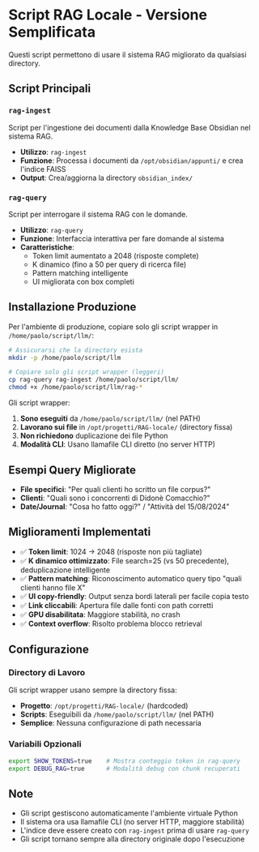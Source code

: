 # Script RAG Locale - Versione Semplificata

Questi script permettono di usare il sistema RAG migliorato da qualsiasi directory.

## Script Principali

### `rag-ingest`
Script per l'ingestione dei documenti dalla Knowledge Base Obsidian nel sistema RAG.
- **Utilizzo**: `rag-ingest`
- **Funzione**: Processa i documenti da `/opt/obsidian/appunti/` e crea l'indice FAISS
- **Output**: Crea/aggiorna la directory `obsidian_index/`

### `rag-query` 
Script per interrogare il sistema RAG con le domande.
- **Utilizzo**: `rag-query`
- **Funzione**: Interfaccia interattiva per fare domande al sistema
- **Caratteristiche**: 
  - Token limit aumentato a 2048 (risposte complete)
  - K dinamico (fino a 50 per query di ricerca file)
  - Pattern matching intelligente
  - UI migliorata con box completi

## Installazione Produzione

Per l'ambiente di produzione, copiare solo gli script wrapper in `/home/paolo/script/llm/`:

```bash
# Assicurarsi che la directory esista
mkdir -p /home/paolo/script/llm

# Copiare solo gli script wrapper (leggeri)
cp rag-query rag-ingest /home/paolo/script/llm/
chmod +x /home/paolo/script/llm/rag-*
```

Gli script wrapper:
1. **Sono eseguiti** da `/home/paolo/script/llm/` (nel PATH)
2. **Lavorano sui file** in `/opt/progetti/RAG-locale/` (directory fissa)
3. **Non richiedono** duplicazione dei file Python
4. **Modalità CLI**: Usano llamafile CLI diretto (no server HTTP)

## Esempi Query Migliorate

- **File specifici**: "Per quali clienti ho scritto un file corpus?"
- **Clienti**: "Quali sono i concorrenti di Didonè Comacchio?"  
- **Date/Journal**: "Cosa ho fatto oggi?" / "Attività del 15/08/2024"

## Miglioramenti Implementati

- ✅ **Token limit**: 1024 → 2048 (risposte non più tagliate)
- ✅ **K dinamico ottimizzato**: File search=25 (vs 50 precedente), deduplicazione intelligente
- ✅ **Pattern matching**: Riconoscimento automatico query tipo "quali clienti hanno file X"
- ✅ **UI copy-friendly**: Output senza bordi laterali per facile copia testo
- ✅ **Link cliccabili**: Apertura file dalle fonti con path corretti
- ✅ **GPU disabilitata**: Maggiore stabilità, no crash
- ✅ **Context overflow**: Risolto problema blocco retrieval

## Configurazione

### Directory di Lavoro
Gli script wrapper usano sempre la directory fissa:
- **Progetto**: `/opt/progetti/RAG-locale/` (hardcoded)
- **Scripts**: Eseguibili da `/home/paolo/script/llm/` (nel PATH)
- **Semplice**: Nessuna configurazione di path necessaria

### Variabili Opzionali
```bash
export SHOW_TOKENS=true    # Mostra conteggio token in rag-query
export DEBUG_RAG=true      # Modalità debug con chunk recuperati
```

## Note

- Gli script gestiscono automaticamente l'ambiente virtuale Python
- Il sistema ora usa llamafile CLI (no server HTTP, maggiore stabilità)
- L'indice deve essere creato con `rag-ingest` prima di usare `rag-query`
- Gli script tornano sempre alla directory originale dopo l'esecuzione